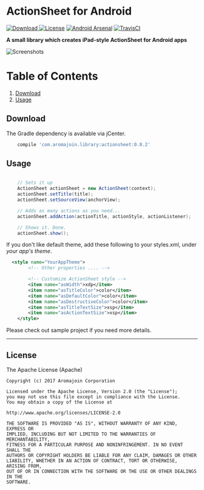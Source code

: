 # ActionSheet for Android

[![Download](https://api.bintray.com/packages/aromajoin/maven/actionsheet-android/images/download.svg) ](https://bintray.com/aromajoin/maven/actionsheet-android/_latestVersion)
[![License](https://img.shields.io/badge/license-Apache%202-4EB1BA.svg?style=flat-square)](https://www.apache.org/licenses/LICENSE-2.0.html)
[![Android Arsenal](https://img.shields.io/badge/Android%20Arsenal-ActionSheet%20for%20Android-brightgreen.svg?style=flat)](https://android-arsenal.com/details/1/5607)
[![TravisCI](https://travis-ci.org/aromajoin/actionsheet-android.svg?branch=master)](https://travis-ci.org/aromajoin/actionsheet-android)  

**A small library which creates iPad-style ActionSheet for Android apps**  

![Screenshots](https://raw.githubusercontent.com/aromajoin/actionsheet-android/master/art/demo.gif)  

# Table of Contents
1. [Download](#download)
2. [Usage](#usage)


## Download  

The Gradle dependency is available via jCenter.  
```gradle
    compile 'com.aromajoin.library:actionsheet:0.0.2'
```
## Usage


```java

    // Sets it up
    ActionSheet actionSheet = new ActionSheet(context);
    actionSheet.setTitle(title);
    actionSheet.setSourceView(anchorView);

    // Adds as many actions as you need...
    actionSheet.addAction(actionTitle, actionStyle, actionListener);

    // Shows it. Done.
    actionSheet.show();
```  

If you don't like default theme, add these following to your styles.xml, under *your app's theme*.
```xml
  <style name="YourAppTheme">
        <!-- Other properties .... -->

        <!-- Customize ActionSheet style -->
        <item name="asWidth">xdp</item>
        <item name="asTitleColor">color</item>
        <item name="asDefaultColor">color</item>
        <item name="asDestructiveColor">color</item>
        <item name="asTitleTextSize">xsp</item>
        <item name="asActionTextSize">xsp</item>
    </style>
```  

Please check out sample project if you need more details.

-----  
## License  

The Apache License (Apache)

    Copyright (c) 2017 Aromajoin Corporation

    Licensed under the Apache License, Version 2.0 (the "License");
    you may not use this file except in compliance with the License.
    You may obtain a copy of the License at

    http://www.apache.org/licenses/LICENSE-2.0

    THE SOFTWARE IS PROVIDED "AS IS", WITHOUT WARRANTY OF ANY KIND, EXPRESS OR
    IMPLIED, INCLUDING BUT NOT LIMITED TO THE WARRANTIES OF MERCHANTABILITY,
    FITNESS FOR A PARTICULAR PURPOSE AND NONINFRINGEMENT. IN NO EVENT SHALL THE
    AUTHORS OR COPYRIGHT HOLDERS BE LIABLE FOR ANY CLAIM, DAMAGES OR OTHER
    LIABILITY, WHETHER IN AN ACTION OF CONTRACT, TORT OR OTHERWISE, ARISING FROM,
    OUT OF OR IN CONNECTION WITH THE SOFTWARE OR THE USE OR OTHER DEALINGS IN THE
    SOFTWARE.
